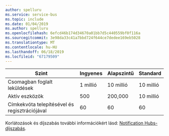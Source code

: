 ```yaml
---
author: spelluru
ms.service: service-bus
ms.topic: include
ms.date: 01/04/2019
ms.author: spelluru
ms.openlocfilehash: 6efcd46b174d34670a01bb7d5c440559bf0f116a
ms.sourcegitcommit: 3e98da33c41a7bbd724f644ce7dedee169eb5028
ms.translationtype: MT
ms.contentlocale: hu-HU
ms.lasthandoff: 06/18/2019
ms.locfileid: "67179509"
---
```

| Szint              | Ingyenes         | Alapszintű    | Standard   |
| ------------------ | ------------ | ---------- | ---------- |
| Csomagban foglalt leküldések    | 1 millió    | 10 millió | 10 millió |
| Aktív eszközök     | 500          | 200,000    | 10 millió |
| Címkekvóta telepítésével és regisztrációjával | 60  | 60 |  60 |

Korlátozások és díjszabás további információkért lásd: [Notification Hubs-díjszabás](https://azure.microsoft.com/pricing/details/notification-hubs/).
